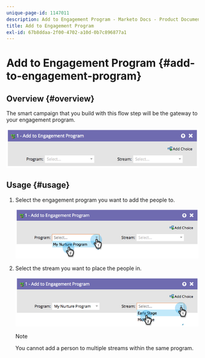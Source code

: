 ```yaml
---
unique-page-id: 1147011
description: Add to Engagement Program - Marketo Docs - Product Documentation
title: Add to Engagement Program
exl-id: 67b8ddaa-2f00-4702-a10d-0b7c896877a1
---
```

# Add to Engagement Program {#add-to-engagement-program}

## Overview {#overview}

The smart campaign that you build with this flow step will be the gateway to your engagement program.

![](assets/image2014-9-22-14-3a47-3a32.png)

## Usage {#usage}

1. Select the engagement program you want to add the people to.

   ![](assets/image2014-9-22-14-3a47-3a36.png)

1. Select the stream you want to place the people in.

   ![](assets/image2014-9-22-14-3a47-3a39.png)

   >[!NOTE]
   >
   >You cannot add a person to multiple streams within the same program.
